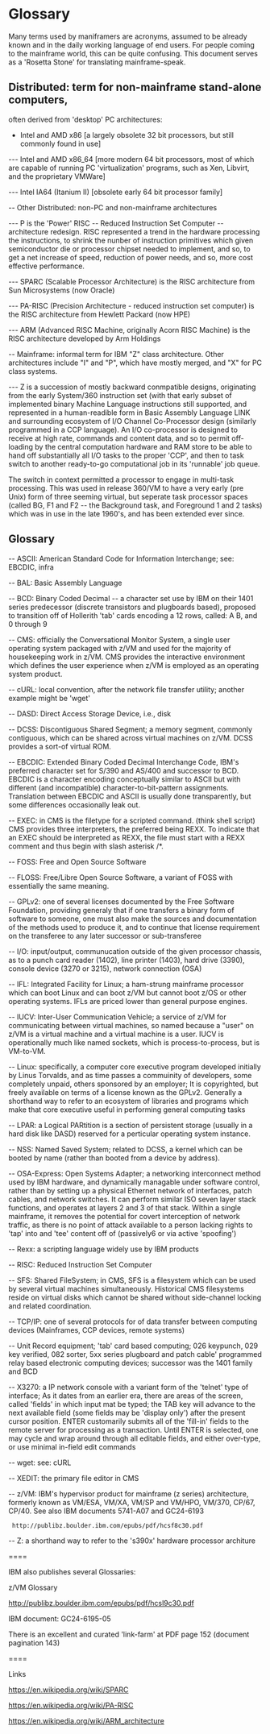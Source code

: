 # Glossary

Many terms used by maniframers are acronyms, assumed to be already
known and in the daily working language of end users.  For people coming to
the mainframe world, this can be quite confusing. This document serves as a
'Rosetta Stone' for translating mainframe-speak.

## Distributed: term for non-mainframe stand-alone computers,
often derived from 'desktop' PC architectures:

* Intel and AMD x86
    [a largely obsolete 32 bit processors, but still commonly found in use]

--- Intel and AMD x86_64
    [more modern 64 bit processors, most of which are capable of running PC
    'virtualization' programs, such as Xen, Libvirt, and the proprietary VMWare]

--- Intel IA64 (Itanium II) [obsolete early 64 bit processor family]

-- Other Distributed: non-PC and non-mainframe architectures

--- P is the 'Power' RISC -- Reduced Instruction Set Computer --
architecture redesign. RISC represented a trend in the hardware
processing the instructions, to shrink the nunber of instruction
primitives which given semiconductor die or processor chipset needed to
implement, and so, to get a net increase of speed, reduction of power
needs, and so, more cost effective performance.

--- SPARC (Scalable Processor Architecture)
is the RISC architecture from Sun Microsystems (now Oracle)


--- PA-RISC (Precision Architecture - reduced instruction set computer)
is the RISC architecture from Hewlett Packard (now HPE)


--- ARM (Advanced RISC Machine, originally Acorn RISC Machine)
is the RISC architecture developed by Arm Holdings


-- Mainframe: informal term for IBM "Z" class architecture.
Other architectures include "I" and "P", which have mostly merged,
and "X" for PC class systems.

--- Z is a succession of mostly backward conmpatible designs, originating
from the early System/360 instruction set (with that early subset of
implemented binary Machine Language instructions still supported, and
represented in a human-readible form in Basic Assembly Language LINK
and surrounding ecosystem of I/O Channel Co-Processor design
(similarly programmed in a CCP language).  An I/O co-processor is
designed to receive at high rate, commands and content data, and so to
permit off-loading by the central computation hardware
and RAM store to be able to hand off substantially all I/O tasks to
the proper 'CCP', and then to task switch to another ready-to-go
computational job in its 'runnable' job queue.

The switch in context permitted a processor to engage in multi-task
processing. This was used in release 360/VM to have a very early
(pre Unix) form of three seeming virtual, but seperate task processor
spaces (called BG, F1 and F2 -- the Background task, and Foreground 1
and 2 tasks) which was in use in the late 1960's, and has been extended
ever since.

## Glossary

-- ASCII: American Standard Code for Information Interchange;
see: EBCDIC, infra

-- BAL: Basic Assembly Language

-- BCD: Binary Coded Decimal -- a character set use by IBM on their 1401 series
predecessor (discrete transistors and plugboards based), proposed to
transition off of Hollerith 'tab' cards encoding a 12 rows,
called: A B, and 0 through 9

-- CMS: officially the Conversational Monitor System,
a single user operating system packaged with z/VM
and used for the majority of housekeeping work in z/VM.
CMS provides the interactive environment which defines the user experience
when z/VM is employed as an operating system product.

-- cURL: local convention, after the network file transfer utility; another
example might be 'wget'

-- DASD: Direct Access Storage Device, i.e., disk

-- DCSS: Discontiguous Shared Segment;
a memory segment, commonly contiguous, which can be shared across
virtual machines on z/VM. DCSS provides a sort-of virtual ROM.

-- EBCDIC: Extended Binary Coded Decimal Interchange Code,
IBM's preferred character set for S/390 and AS/400 and successor to BCD.
EBCDIC is a character encoding conceptually similar to ASCII but with different
(and incompatible) character-to-bit-pattern assignments. Translation between
EBCDIC and ASCII is usually done transparently, but some differences
occasionally leak out.

-- EXEC: in CMS is the filetype for a scripted command. (think shell script)
CMS provides three interpreters, the preferred being REXX. To indicate that an
EXEC should be interpreted as REXX, the file must start with a REXX comment
and thus begin with slash asterisk /*.

-- FOSS: Free and Open Source Software

-- FLOSS: Free/Libre Open Source Software, a variant of FOSS
with essentially the same meaning.

-- GPLv2: one of several licenses documented by the Free Software
Foundation, providing generaly that if one transfers a binary form of
software to someone, one must also make the sources and documentation of the
methods used to produce it, and to continue that license requirement on the
transferee to any later successor or sub-transferee

-- I/O: input/output, communucation outside of the given processor
chassis, as to a punch card reader (1402), line printer (1403), hard drive
(3390), console device (3270 or 3215), network connection (OSA)

-- IFL: Integrated Facility for Linux; a ham-strung mainframe processor
which can boot Linux and can boot z/VM but cannot boot z/OS or other
operating systems. IFLs are priced lower than general purpose engines.

-- IUCV: Inter-User Communication Vehicle; a service of z/VM
for communicating between virtual machines, so named because
a "user" on z/VM is a virtual machine and a virtual machine is a user.
IUCV is operationally much like named sockets,
which is process-to-process, but is VM-to-VM.

-- Linux: specifically, a computer core executive program developed
initially by Linus Torvalds, and as time passes a commuinity of developers,
some completely unpaid, others sponsored by an employer; It is copyrighted,
but freely available on terms of a license known as the GPLv2.  Generally a
shorthand way to refer to an ecosystem of libraries and programs which make
that core executive useful in performing general computing tasks

-- LPAR: a Logical PARtition is a section of persistent storage (usually in
a hard disk like DASD) reserved for a perticular operating system instance.

-- NSS: Named Saved System; related to DCSS, a kernel which can be
booted by name (rather than booted from a device by address).

-- OSA-Express: Open Systems Adapter; a networking interconnect method
used by IBM hardware, and dynamically managable under software control,
rather than by setting up a physical Ethernet network of interfaces, patch
cables, and network switches.  It can perform similar ISO seven layer stack
functions, and operates at layers 2 and 3 of that stack.  WIthin a single
mainframe, it removes the potential for covert interception of network
traffic, as there is no point of attack available to a person lacking rights
to 'tap' into and 'tee' content off of (passively6 or via active 'spoofing')

-- Rexx: a scripting language widely use by IBM products

-- RISC: Reduced Instruction Set Computer

-- SFS: Shared FileSystem; in CMS, SFS is a filesystem which can be used
by several virtual machines simultaneously. Historical CMS filesystems
reside on virtual disks which cannot be shared without side-channel
locking and related coordination.

-- TCP/IP: one of several protocols for of data transfer between computing
devices (Mainframes, CCP devices, remote systems)

-- Unit Record equipment; 'tab' card based computing; 026 keypunch, 029
key verified, 082 sorter, 5xx series plugboard and patch cable' programmed
relay based electronic computing devices; successor was the 1401 family and BCD

-- X3270: a IP network console with a variant form of the 'telnet' type
of interface; As it dates from an earlier era, there are areas of the screen,
called 'fields' in which input mat be typed; the TAB key will advance to the
next available field (some fields may be 'display only') after the present
cursor position. ENTER customarily submits all of the 'fill-in' fields to
the remote server for processing as a transaction.  Until ENTER is selected,
one may cycle and wrap around through all editable fields, and either
over-type, or use minimal in-field edit commands

-- wget: see: cURL

-- XEDIT: the primary file editor in CMS

-- z/VM: IBM's hypervisor product for mainframe (z series) architecture,
formerly known as VM/ESA, VM/XA, VM/SP and VM/HPO, VM/370, CP/67, CP/40.
See also IBM documents 5741-A07 and GC24-6193

     http://publibz.boulder.ibm.com/epubs/pdf/hcsf8c30.pdf

-- Z: a shorthand way to refer to the 's390x' hardware processor architure

====

IBM also publishes several Glossaries:

z/VM Glossary

http://publibz.boulder.ibm.com/epubs/pdf/hcsl9c30.pdf

IBM document:  GC24-6195-05

There is an excellent and curated 'link-farm' at PDF page 152 (document
pagination 143)


====

Links

https://en.wikipedia.org/wiki/SPARC

https://en.wikipedia.org/wiki/PA-RISC

https://en.wikipedia.org/wiki/ARM_architecture




